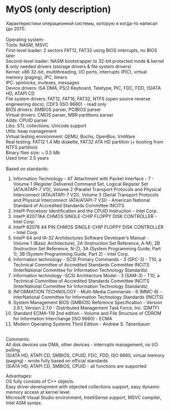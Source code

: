 # MyOS (only description)

Характеристики операционной системы, которую я когда-то написал (до 2011). <br />
<br />
Operating system: <br />
Tools: NASM, MSVC <br />
First-level loader: 2 sectors FAT12, FAT32 using BIOS interrupts, no BIOS later <br />
Second-level loader: NASM bootstrapper to 32-bit protected mode & kernel & only needed drivers (storage drivers & file system drivers) <br />
Kernel: x86 32-bit, multithreading, I/O ports, interrupts (PIC), virtual memory (paging), IPC, timers <br />
IPC: spinlocks, mutexes, messages <br />
Device drivers: ISA DMA, PS/2 Keyboard, Teletype, PIC, FDC, FDD, (S)ATA HD, ATAPI CD <br />
File system drivers: FAT12, FAT16, FAT32, NTFS (open source reverse engineering docs), CDFS (ISO 9660) - read only <br />
BIOS drivers: SMBIOS parser, PCIBIOS parser <br />
Virtual drivers: CMOS parser, MBR partitions parser <br />
Adds: CPUID parser <br />
Libs: STL collections, Unicode support <br />
Utils: heap management <br />
Virtual testing environment: QEMU, Bochs, OpenBox, VmWare <br />
Real testing: FAT12 1.4 Mb diskette, FAT32 ATA HD partition (+ booting from NTFS partition) <br />
Binary files size: ~ 0.5 Mb <br />
Used time: 2.5 years <br />
<br />
Based on standards: <br />
1. Information Technology - AT Attachment with Packet Interface - 7 - Volume 1 (Register Delivered Command Set, Logical Register Set (ATA/ATAPI-7 V1)), Volume 2 (Parallel Transport Protocols and Physical Interconnect (ATA/ATAPI-7 V2)), Volume 3 (Serial Transport Protocols and Physical Interconnect (ATA/ATAPI-7 V3)) - American National Standard of Accredited Standards Committee INCITS.
2. Intel® Processor Identification and the CPUID Instruction - Intel Corp.
3. Intel® 82077AA CHMOS SINGLE-CHIP FLOPPY DISK CONTROLLER - Intel Corp.
4. Intel® 82078 44 PIN CHMOS SINGLE-CHIP FLOPPY DISK CONTROLLER - Intel Corp.
5. Intel® 64 and IA-32 Architectures Software Developer’s Manual - Volume 1 (Basic Architecture), 2A (Instruction Set Reference, A-M), 2B (Instruction Set Reference, N-Z), 3A (System Programming Guide, Part 1), 3B (System Programming Guide, Part 2) - Intel Corp.
6. Information technology - SCSI Primary Commands - 3 (SPC-3) - T10, a Technical Committee of Accredited Standards Committee INCITS (InterNational Committee for Information Technology Standards)
7. Information technology -SCSI Architecture Model - 3 (SAM-3) - T10, a Technical Committee of Accredited Standards Committee INCITS (InterNational Committee for Information Technology Standards)
8. INFORMATION TECHNOLOGY - Multi-Media Commands - 6 (MMC-6) - InterNational Committee for Information Technology Standards (INCITS)
9. System Management BIOS (SMBIOS) Reference Specification - Version 2.6.1, Version 2.7.0 - Distributed Management Task Force, Inc. (DMTF)
10. Standard ECMA-119 2nd edition - Volume and File Structure of CDROM for Information Interchange (ISO 9660) - ECMA
11. Modern Operating Systems Third Edition - Andrew S. Tanenbaum
<br />
Comments: <br />
All disk devices use DMA, other devices - interrupts management, no I/O polling <br />
(S)ATA HD, ATAPI CD, SMBIOS, CPUID, FDC, FDD, ISO 9660, virtual memory (paging) - wrote fully based on official standards <br />
(S)ATA HD, ATAPI CD, SMBIOS, CPUID - all functions are supported <br />

Advantages: <br />
OS fully consists of C++ objects. <br />
Easy driver development with objected collections support, easy dynamic memory access at kernel level. <br />
Microsoft Visual Studio environment, IntelliSense support, MSVC compiler, Intel ASM syntax. <br />
